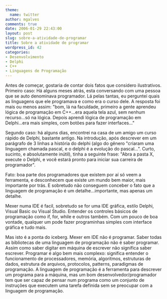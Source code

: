 ```yaml
---
theme:
  name: twitter
author: mgalves
comments: true
date: 2006-01-29 22:43:00
layout: post
slug: sobre-a-atividade-de-programar
title: Sobre a atividade de programar
wordpress_id: 42
categories:
- Desenvolvimento
- Delphi
- C++
- Linguagens de Programação
---
```


Antes de começar, gostaria de contar dois fatos que considero ilustrativos. Primeiro caso: Há alguns meses atrás, esta conversando com uma pessoa que se auto denominava programador. Lá pelas tantas, eu perguntei  quais as linguagens que ele programava e como era o curso dele. A resposta foi mais ou menos assim: "bom, lá na faculdade, primeiro a gente aprendeu lógica de programação em C++...era aquela tela azul, sem nenhum recurso...só na lógica. Depois aprendi lógica de programação em Delphi...era mais simples, com botões para fazer interfaces..."


Segundo caso: há alguns dias, encontrei na casa de um amigo um curso rápido de Delphi, bastante antigo. Na introdução, após descrever em um parágrafo de 3 linhas a história do delphi (algo do gênero "criaram uma linguagem chamada pascal, e o delphi é a evolução do pascal...". Curto, sucinto, e absolutamente inútil), tinha a seguinte frase: "Abra a pasta X, execute o Delphi, e você estará pronto para iniciar sua carreira de programador".

Fato: boa parte dos programadores que existem por aí só veem a ferramenta, e desconhecem que existe um mundo bem maior, mais importante por trás. E sobretudo não conseguem conceber o fato que a linguagem de programação é um detalhe...importante, mas apenas um detalhe.

Mexer numa IDE é facil, sobretudo se for uma IDE gráfica, estilo Delphi, Visual Basic ou Visual Studio. Entender os controles básicos de programação como if, for, while e outros também. Com um pouco de boa vontade, qualquer um pode fazer programinhas simples com interface gráfica e tudo mais.

Mas isto é a ponta do iceberg. Mexer em IDE não é programar. Saber todas as bibliotecas de uma linguagem de programação não é saber programar. Assim como saber digitar em máquina de escrever não significa saber escrever. Programar é algo bem mais complexo: significa entender o funcionamento de processadores, memória, algoritmos, estruturas de dados, estrutura de arquivos, protocolos, patterns, paradigmas de programação. A linguagem de programação é a ferramenta para descrever um programa para a máquina, mas um bom desenvolvedor/programador tem que ser capaz de pensar num programa como um conjunto de instruções que executem uma tarefa definida sem se preocupar com  a linguagem de programação.
